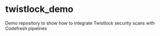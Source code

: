 # twistlock_demo
Demo repository to show how to integrate Twistlock security scans with Codefresh pipelines
